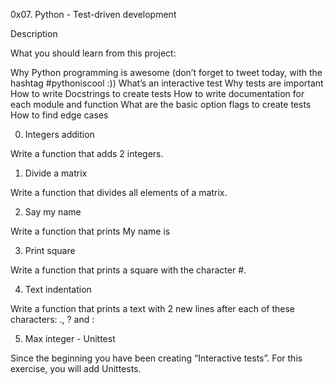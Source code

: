 0x07. Python - Test-driven development

Description

What you should learn from this project:



Why Python programming is awesome (don’t forget to tweet today, with the hashtag #pythoniscool :)) What’s an interactive test Why tests are important How to write Docstrings to create tests How to write documentation for each module and function What are the basic option flags to create tests How to find edge cases



0. Integers addition

Write a function that adds 2 integers.

1. Divide a matrix

Write a function that divides all elements of a matrix.

2. Say my name

Write a function that prints My name is

3. Print square

Write a function that prints a square with the character #.

4. Text indentation

Write a function that prints a text with 2 new lines after each of these characters: ., ? and :

5. Max integer - Unittest

Since the beginning you have been creating “Interactive tests”. For this exercise, you will add Unittests.
